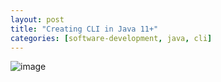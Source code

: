 ```yaml
---
layout: post
title: "Creating CLI in Java 11+"
categories: [software-development, java, cli]
---
```


![image](https://thepracticaldev.s3.amazonaws.com/i/8stvdc832sfg94vu1cuv.jpeg)
